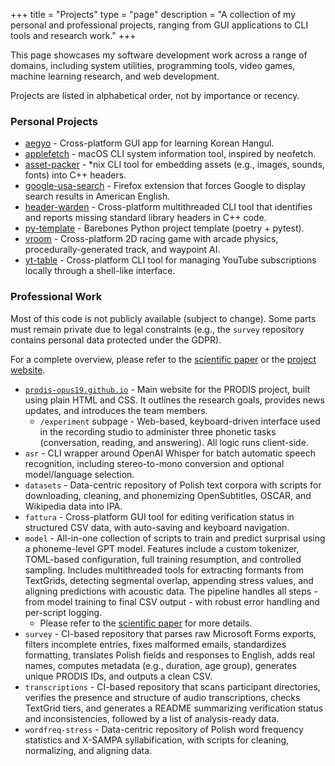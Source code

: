 +++
title = "Projects"
type = "page"
description = "A collection of my personal and professional projects, ranging from GUI applications to CLI tools and research work."
+++

This page showcases my software development work across a range of domains, including system utilities, programming tools, video games, machine learning research, and web development.

Projects are listed in alphabetical order, not by importance or recency.


### Personal Projects

- [aegyo](https://github.com/ryouze/aegyo) - Cross-platform GUI app for learning Korean Hangul.
- [applefetch](https://github.com/ryouze/applefetch) - macOS CLI system information tool, inspired by neofetch.
- [asset-packer](https://github.com/ryouze/asset-packer) - *nix CLI tool for embedding assets (e.g., images, sounds, fonts) into C++ headers.
- [google-usa-search](https://github.com/ryouze/google-usa-search) - Firefox extension that forces Google to display search results in American English.
- [header-warden](https://github.com/ryouze/header-warden) - Cross-platform multithreaded CLI tool that identifies and reports missing standard library headers in C++ code.
- [py-template](https://github.com/ryouze/py-template) - Barebones Python project template (poetry + pytest).
- [vroom](https://github.com/ryouze/vroom) - Cross-platform 2D racing game with arcade physics, procedurally-generated track, and waypoint AI.
- [yt-table](https://github.com/ryouze/yt-table) - Cross-platform CLI tool for managing YouTube subscriptions locally through a shell-like interface.


### Professional Work

Most of this code is not publicly available (subject to change). Some parts must remain private due to legal constraints (e.g., the `survey` repository contains personal data protected under the GDPR).

For a complete overview, please refer to the [scientific paper](https://arxiv.org/abs/2404.10112) or the [project website](https://prodis-opus19.github.io/).

- [`prodis-opus19.github.io`](https://prodis-opus19.github.io/) - Main website for the PRODIS project, built using plain HTML and CSS. It outlines the research goals, provides news updates, and introduces the team members.
  - `/experiment` subpage - Web-based, keyboard-driven interface used in the recording studio to administer three phonetic tasks (conversation, reading, and answering). All logic runs client-side.
- `asr` - CLI wrapper around OpenAI Whisper for batch automatic speech recognition, including stereo-to-mono conversion and optional model/language selection.
- `datasets` - Data-centric repository of Polish text corpora with scripts for downloading, cleaning, and phonemizing OpenSubtitles, OSCAR, and Wikipedia data into IPA.
- `fattura` - Cross-platform GUI tool for editing verification status in structured CSV data, with auto-saving and keyboard navigation.
- `model` - All-in-one collection of scripts to train and predict surprisal using a phoneme-level GPT model. Features include a custom tokenizer, TOML-based configuration, full training resumption, and controlled sampling. Includes multithreaded tools for extracting formants from TextGrids, detecting segmental overlap, appending stress values, and aligning predictions with acoustic data. The pipeline handles all steps - from model training to final CSV output - with robust error handling and per-script logging.
  - Please refer to the [scientific paper](https://arxiv.org/abs/2404.10112) for more details.
- `survey` - CI-based repository that parses raw Microsoft Forms exports, filters incomplete entries, fixes malformed emails, standardizes formatting, translates Polish fields and responses to English, adds real names, computes metadata (e.g., duration, age group), generates unique PRODIS IDs, and outputs a clean CSV.
- `transcriptions` - CI-based repository that scans participant directories, verifies the presence and structure of audio transcriptions, checks TextGrid tiers, and generates a README summarizing verification status and inconsistencies, followed by a list of analysis-ready data.
- `wordfreq-stress` - Data-centric repository of Polish word frequency statistics and X-SAMPA syllabification, with scripts for cleaning, normalizing, and aligning data.
